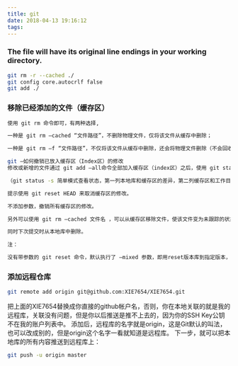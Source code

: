 ```yaml
---
title: git
date: 2018-04-13 19:16:12
tags:
---
```

### The file will have its original line endings in your working directory.

``` bash
git rm -r --cached ./
git config core.autocrlf false
git add ./
```

### 移除已经添加的文件（缓存区）
``` bash
使用 git rm 命令即可，有两种选择,

一种是 git rm –cached “文件路径”，不删除物理文件，仅将该文件从缓存中删除；

一种是 git rm –f “文件路径”，不仅将该文件从缓存中删除，还会将物理文件删除（不会回收到垃圾桶）。

git –如何撤销已放入缓存区（Index区）的修改
修改或新增的文件通过 git add –all命令全部加入缓存区（index区）之后，使用 git status 查看状态

（git status -s 简单模式查看状态，第一列本地库和缓存区的差异，第二列缓存区和工作目录的差异），

提示使用 git reset HEAD 来取消缓存区的修改。

不添加参数，撤销所有缓存区的修改。

另外可以使用 git rm –cached 文件名 ，可以从缓存区移除文件，使该文件变为未跟踪的状态，

同时下次提交时从本地库中删除。

注：

没有带参数的 git reset 命令，默认执行了 –mixed 参数，即用reset版本库到指定版本，并重置缓存区，在上面的命令中指定的目录版本是HEAD，即当前版本，所以实际上没有任何修改，仅是重置了缓存区。
```




### 添加远程仓库
``` bash
git remote add origin git@github.com:XIE7654/XIE7654.git
```
把上面的XIE7654替换成你直接的github帐户名，否则，你在本地关联的就是我的远程库，关联没有问题，但是你以后推送是推不上去的，因为你的SSH Key公钥不在我的账户列表中。
添加后，远程库的名字就是origin，这是Git默认的叫法，也可以改成别的，但是origin这个名字一看就知道是远程库。
下一步，就可以把本地库的所有内容推送到远程库上：
``` bash
git push -u origin master
```